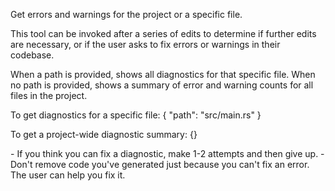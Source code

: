 Get errors and warnings for the project or a specific file.

This tool can be invoked after a series of edits to determine if further edits are necessary, or if the user asks to fix errors or warnings in their codebase.

When a path is provided, shows all diagnostics for that specific file.
When no path is provided, shows a summary of error and warning counts for all files in the project.

<example>
To get diagnostics for a specific file:
{
    "path": "src/main.rs"
}

To get a project-wide diagnostic summary:
{}
</example>

<guidelines>
- If you think you can fix a diagnostic, make 1-2 attempts and then give up.
- Don't remove code you've generated just because you can't fix an error. The user can help you fix it.
</guidelines>
